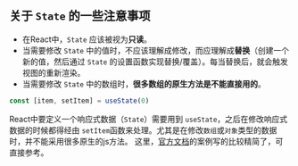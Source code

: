 ## 关于 `State` 的一些注意事项
- 在React中，`State` 应该被视为**只读**。
- 当需要修改 `State` 中的值时，不应该理解成修改，而应理解成**替换**（创建一个新的值，然后通过 `State` 的设置函数实现替换/覆盖）。每当替换后，就会触发视图的重新渲染。
- 当需要修改 `State` 中的数组时，**很多数组的原生方法是不能直接用的**。
```jsx
const [item, setItem] = useState(0)
```

React中要定义一个响应式数据（`State`）需要用到 `useState`，之后在修改响应式数据的时候都得经由 `setItem`函数来处理。尤其是在修改`数组`或`对象`类型的数据时，并不能采用很多原生的js方法。
这里，[官方文档](https://zh-hans.react.dev/learn/updating-arrays-in-state#updating-arrays-without-mutation)的案例写的比较精简了，可直接参考。